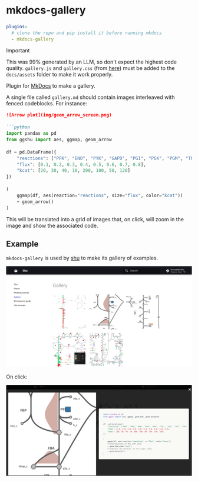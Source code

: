 # mkdocs-gallery

```yaml
plugins: 
  # clone the repo and pip install it before running mkdocs
  - mkdocs-gallery
```


> [!IMPORTANT]  
> This was 99% generated by an LLM, so don't expect the highest code quality.
> `gallery.js` and `gallery.css` (from [here](https://github.com/biosustain/shu/tree/master/docs/assets)) must be added to the `docs/assets` folder to make it work properly.

Plugin for [MkDocs](https://www.mkdocs.org/) to make a gallery.

A single file called `gallery.md` should contain images interleaved with fenced codeblocks. For instance:


```markdown
![Arrow plot](img/geom_arrow_screen.png)

```python
import pandas as pd
from ggshu import aes, ggmap, geom_arrow

df = pd.DataFrame({
    "reactions": ["PFK", "ENO", "PYK", "GAPD", "PGI", "PGK", "PGM", "TPI"],
    "flux": [0.1, 0.2, 0.3, 0.4, 0.5, 0.6, 0.7, 0.8],
    "kcat": [20, 30, 40, 10, 200, 100, 50, 120]
})

(
    ggmap(df, aes(reaction="reactions", size="flux", color="kcat"))
    + geom_arrow()
)
```  

This will be translated into a grid of images that, on click, will zoom in the image and show the associated code.

## Example

`mkdocs-gallery` is used by [shu](https://biosustain.github.io/shu/docs/gallery/) to make its gallery of examples.

![Example](example_shu.png)

On click:

![Example on click](example_onclick.png)
